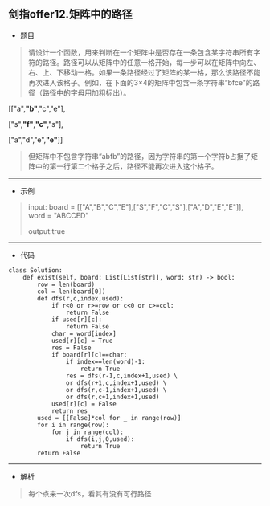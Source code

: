 剑指offer12.矩阵中的路径
----------
 - 题目
>请设计一个函数，用来判断在一个矩阵中是否存在一条包含某字符串所有字符的路径。路径可以从矩阵中的任意一格开始，每一步可以在矩阵中向左、右、上、下移动一格。如果一条路径经过了矩阵的某一格，那么该路径不能再次进入该格子。例如，在下面的3×4的矩阵中包含一条字符串“bfce”的路径（路径中的字母用加粗标出）。
>
[["a",**"b"**,"c","e"],
>
["s",**"f"**,**"c"**,"s"],
>
["a","d","e",**"e"**]]
>
>
> 但矩阵中不包含字符串“abfb”的路径，因为字符串的第一个字符b占据了矩阵中的第一行第二个格子之后，路径不能再次进入这个格子。

----------
 - 示例
> input: board = [["A","B","C","E"],["S","F","C","S"],["A","D","E","E"]], word = "ABCCED"
>
> output:true
 ----------
 - 代码
 >
>
    class Solution:
        def exist(self, board: List[List[str]], word: str) -> bool:
            row = len(board)
            col = len(board[0])
            def dfs(r,c,index,used):
                if r<0 or r>=row or c<0 or c>=col:
                    return False
                if used[r][c]:
                    return False
                char = word[index]
                used[r][c] = True
                res = False
                if board[r][c]==char:
                    if index==len(word)-1:
                        return True
                    res = dfs(r-1,c,index+1,used) \
                    or dfs(r+1,c,index+1,used) \
                    or dfs(r,c-1,index+1,used) \
                    or dfs(r,c+1,index+1,used)
                used[r][c] = False
                return res
            used = [[False]*col for _ in range(row)]
            for i in range(row):
                for j in range(col):
                    if dfs(i,j,0,used):
                        return True
            return False
 ----------
 - 解析
 > 每个点来一次dfs，看其有没有可行路径